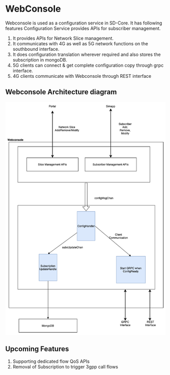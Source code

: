 <!--
# SPDX-FileCopyrightText: 2021 Open Networking Foundation <info@opennetworking.org>
# Copyright 2019 free5GC.org

SPDX-License-Identifier: Apache-2.0

-->

# WebConsole 

Webconsole is used as a configuration service in SD-Core. It has following features
Configuration Service provides APIs for subscriber management. 

1. It provides APIs for Network Slice management. 
2. It  communicates with 4G as well as 5G network functions on the southbound interface. 
3. It does configuration translation wherever required and also stores the subscription in mongoDB. 
4. 5G clients can connect & get complete configuration copy through grpc interface. 
5. 4G clients communicate with Webconsole through REST interface

## Webconsole Architecture diagram

![Architecture](/docs/images/architecture1.png)

## Upcoming Features

1. Supporting dedicated flow QoS APIs
2. Removal of Subscription to trigger 3gpp call flows
